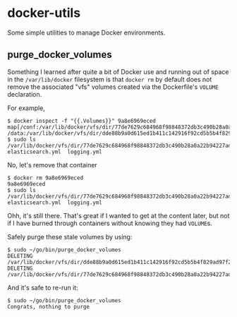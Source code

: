 # docker-utils

Some simple utilities to manage Docker environments.

## purge_docker_volumes

Something I learned after quite a bit of Docker use and running out of space in the `/var/lib/docker` filesystem is that
`docker rm` by default does not remove the associated "vfs" volumes created via the Dockerfile's `VOLUME` declaration. 

For example,

    $ docker inspect -f "{{.Volumes}}" 9a8e6969eced
    map[/conf:/var/lib/docker/vfs/dir/77de7629c684968f98848372db3c490b28a0a22b94227ad7a8fc6cc55c55e16c /data:/var/lib/docker/vfs/dir/dde88b9a0d615ed1b411c142916f92cd5b5b4f829ad97f2e56d786db739bd83c]
    $ sudo ls /var/lib/docker/vfs/dir/77de7629c684968f98848372db3c490b28a0a22b94227ad7a8fc6cc55c55e16c
    elasticsearch.yml  logging.yml
    
No, let's remove that container
    
    $ docker rm 9a8e6969eced
    9a8e6969eced
    $ sudo ls /var/lib/docker/vfs/dir/77de7629c684968f98848372db3c490b28a0a22b94227ad7a8fc6cc55c55e16c
    elasticsearch.yml  logging.yml

Ohh, it's still there. That's great if I wanted to get at the content later, but not if I have burned through containers without
knowing they had `VOLUME`s.

Safely purge these stale volumes by using:

    $ sudo ~/go/bin/purge_docker_volumes
    DELETING /var/lib/docker/vfs/dir/dde88b9a0d615ed1b411c142916f92cd5b5b4f829ad97f2e56d786db739bd83c
    DELETING /var/lib/docker/vfs/dir/77de7629c684968f98848372db3c490b28a0a22b94227ad7a8fc6cc55c55e16c

And it's safe to re-run it:

    $ sudo ~/go/bin/purge_docker_volumes
    Congrats, nothing to purge
